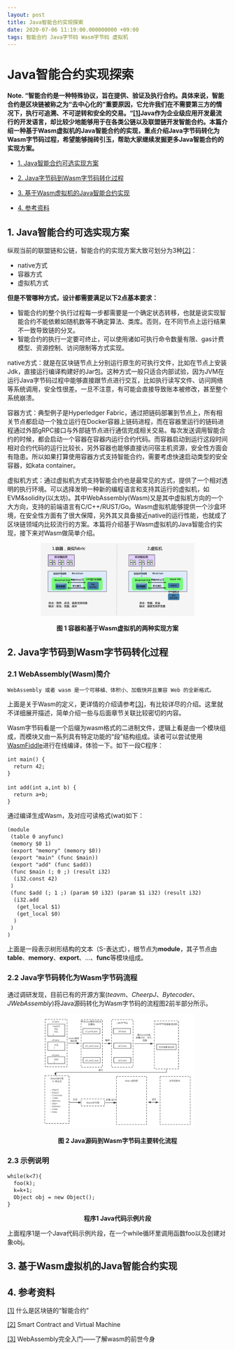 ```yaml
---
layout: post
title: Java智能合约实现探索
date: 2020-07-06 11:19:00.000000000 +09:00
tags: 智能合约 Java字节码 Wasm字节码 虚拟机
---
```



# Java智能合约实现探索

**Note. “智能合约是一种特殊协议，旨在提供、验证及执行合约。具体来说，智能合约是区块链被称之为“去中心化的”重要原因，它允许我们在不需要第三方的情况下，执行可追溯、不可逆转和安全的交易。“[[1]](http://www.woshipm.com/blockchain/1442574.html)Java作为企业级应用开发最流行的开发语言，却比较少地能够用于在各类公链以及联盟链开发智能合约。本篇介绍一种基于Wasm虚拟机的Java智能合约的实现，重点介绍Java字节码转化为Wasm字节码过程，希望能够抛砖引玉，帮助大家继续发掘更多Java智能合约的实现方案。**

- [1. Java智能合约可选实现方案](https://github.com/berryjam/berryjam.github.io/blob/master/_posts/2020-06-20-Java%E6%99%BA%E8%83%BD%E5%90%88%E7%BA%A6%E5%AE%9E%E7%8E%B0%E6%8E%A2%E7%B4%A2.md#1-java%E6%99%BA%E8%83%BD%E5%90%88%E7%BA%A6%E5%8F%AF%E9%80%89%E5%AE%9E%E7%8E%B0%E6%96%B9%E6%A1%88)

- [2. Java字节码到Wasm字节码转化过程](https://github.com/berryjam/berryjam.github.io/blob/master/_posts/2020-06-20-Java%E6%99%BA%E8%83%BD%E5%90%88%E7%BA%A6%E5%AE%9E%E7%8E%B0%E6%8E%A2%E7%B4%A2.md#2-java%E5%AD%97%E8%8A%82%E7%A0%81%E5%88%B0wasm%E5%AD%97%E8%8A%82%E7%A0%81%E8%BD%AC%E5%8C%96%E8%BF%87%E7%A8%8B)

- [3. 基于Wasm虚拟机的Java智能合约实现](https://github.com/berryjam/berryjam.github.io/blob/master/_posts/2020-06-20-Java%E6%99%BA%E8%83%BD%E5%90%88%E7%BA%A6%E5%AE%9E%E7%8E%B0%E6%8E%A2%E7%B4%A2.md#3-%E5%9F%BA%E4%BA%8Ewasm%E8%99%9A%E6%8B%9F%E6%9C%BA%E7%9A%84java%E6%99%BA%E8%83%BD%E5%90%88%E7%BA%A6%E5%AE%9E%E7%8E%B0)

- [4. 参考资料](https://github.com/berryjam/berryjam.github.io/blob/master/_posts/2020-06-20-Java%E6%99%BA%E8%83%BD%E5%90%88%E7%BA%A6%E5%AE%9E%E7%8E%B0%E6%8E%A2%E7%B4%A2.md#4-%E5%8F%82%E8%80%83%E8%B5%84%E6%96%99)


## 1. Java智能合约可选实现方案

纵观当前的联盟链和公链，智能合约的实现方案大致可划分为3种[[2]](https://medium.com/@hashgard/smart-contract-and-virtual-machine-2406edfd3dbe#:~:text=The%20most%20common%20way%20to,machine%20in%20traditional%20IT%20technology.)：
- native方式
- 容器方式
- 虚拟机方式

**但是不管哪种方式，设计都需要满足以下2点基本要求：**
- 智能合约的整个执行过程每一步都需要是一个确定状态转移，也就是说实现智能合约不能依赖如随机数等不确定算法、类库。否则，在不同节点上运行结果不一致导致链的分叉。
- 智能合约的执行一定要可终止，可以使用诸如可执行命令数量有限、gas计费模型、资源控制、访问限制等方式实现。

native方式：就是在区块链节点上分别运行原生的可执行文件，比如在节点上安装Jdk，直接运行编译构建好的Jar包。这种方式一般只适合内部试验，因为JVM在运行Java字节码过程中能够直接跟节点进行交互，比如执行读写文件、访问网络等系统调用，安全性很差。一旦不注意，有可能会直接导致账本被修改，甚至整个系统崩溃。

容器方式：典型例子是Hyperledger Fabric，通过把链码部署到节点上，所有相关节点都启动一个独立运行在Docker容器上链码进程，而在容器里运行的链码进程通过外部gRPC接口与外部链节点进行通信完成相关交易。每次发送调用智能合约的时候，都会启动一个容器在容器内运行合约代码。而容器启动到运行这段时间相对合约代码的运行比较长，另外容器也能够直接访问宿主机资源，安全性方面会有隐患。所以如果打算使用容器方式支持智能合约，需要考虑快速启动类型的安全容器，如kata container。

虚拟机方式：通过虚拟机方式支持智能合约也是最常见的方式，提供了一个相对透明的执行环境。可以选择发明一种新的编程语言和支持其运行的虚拟机，如EVM&solidity(以太坊)。其中WebAssembly(Wasm)又是其中虚拟机方向的一个大方向，支持的前端语言有C/C++/RUST/Go。Wasm虚拟机能够提供一个沙盒环境，在安全性方面有了很大保障，另外其又具备接近native的运行性能，也就成了区块链领域内比较流行的方案。本篇将介绍基于Wasm虚拟机的Java智能合约实现，接下来对Wasm做简单介绍。

<div align="center">
<img src="https://github.com/berryjam/berryjam.github.io/blob/master/image/2020-07-06/%E6%99%BA%E8%83%BD%E5%90%88%E7%BA%A6%E5%8F%AF%E9%80%89%E6%96%B9%E6%A1%88.png?raw=true" height="70%" width="70%">	
</div>

<p align="center">
  <b>图 1 容器和基于Wasm虚拟机的两种实现方案</b><br>
</p>


## 2. Java字节码到Wasm字节码转化过程

### 2.1 WebAssembly(Wasm)简介

```
WebAssembly 或者 wasm 是一个可移植、体积小、加载快并且兼容 Web 的全新格式。
```

上面是关于Wasm的定义，更详情的介绍请参考[[3]](https://juejin.im/post/5be293daf265da616c65157e)，有比较详尽的介绍。这里就不详细展开描述，简单介绍一些与后面章节关联比较密切的内容。

Wasm字节码看是一个后缀为wasm格式的二进制文件，逻辑上看是由一个模块组成，而模块又由一系列具有特定功能的“段”结构组成。读者可以尝试使用[WasmFiddle](https://wasdk.github.io/WasmFiddle/)进行在线编译，体验一下。如下一段C程序：

```
int main() { 
  return 42;
}

int add(int a,int b) {
  return a+b;
}
```

通过编译生成Wasm，及对应可读格式(wat)如下：

```
(module
 (table 0 anyfunc)
 (memory $0 1)
 (export "memory" (memory $0))
 (export "main" (func $main))
 (export "add" (func $add))
 (func $main (; 0 ;) (result i32)
  (i32.const 42)
 )
 (func $add (; 1 ;) (param $0 i32) (param $1 i32) (result i32)
  (i32.add
   (get_local $1)
   (get_local $0)
  )
 )
)
```
上面是一段表示树形结构的文本（S-表达式），根节点为**module**，其子节点由**table**、**memory**、**export**、...、**func**等模块组成。

### 2.2 Java字节码转化为Wasm字节码流程

通过调研发现，目前已有的开源方案(*teavm*、*CheerpJ*、*Bytecoder*、*JWebAssembly*)将Java源码转化为Wasm字节码的流程图2前半部分所示。

<div align="center">
<img src="https://github.com/berryjam/berryjam.github.io/blob/master/image/2020-07-06/java_bytecode_to_wasm_bytecode.png?raw=true" height="70%" width="70%">	
</div>

<p align="center">
  <b>图 2 Java源码到Wasm字节码主要转化流程</b><br>
</p>


### 2.3 示例说明

```
while(k<7){
  foo(k);
  k=k+1;
  Object obj = new Object();
}
```

<div align="center">
  <b>程序1 Java代码示例片段</b><br>
</div>


上面程序1是一个Java代码示例片段，在一个while循环里调用函数foo以及创建对象obj。



## 3. 基于Wasm虚拟机的Java智能合约实现



## 4. 参考资料

[[1]](http://www.woshipm.com/blockchain/1442574.html) 什么是区块链的“智能合约”

[[2]](https://medium.com/@hashgard/smart-contract-and-virtual-machine-2406edfd3dbe#:~:text=The%20most%20common%20way%20to,machine%20in%20traditional%20IT%20technology.) Smart Contract and Virtual Machine

[[3]](https://juejin.im/post/5be293daf265da616c65157e) WebAssembly完全入门——了解wasm的前世今身
